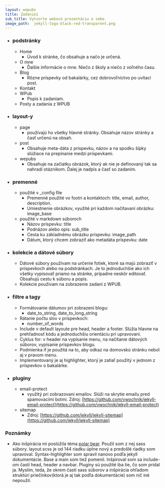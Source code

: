 ```yaml
---
layout: wepubs
title: Zadanie1
sub_title: Vytvorte webovú prezentáciu o sebe.
image_path:  jekyll-logo-black-red-transparent.png
---
```



* ### podstránky
	* Home
		* Úvod k stránke, čo obsahuje a načo je určená.
	* O mne
		* Ďalšie informácie o mne. Niečo z školy a niečo z voľného času.
	* Blog
		* Rôzne príspevky od bakalárky, cez dobrovoľníctvo po uvítací post.
	* Kontakt
	* WPub
		* Popis k zadaniam.
	* Posty a zadania z WPUB
* ### layout-y
	* page
		* používajú ho všetky hlavné stránky. Obsahuje názov stránky a časť určenú na obsah.
	* post
		* Obsahuje meta-dáta z príspevku, názov a na spodku šípky slúžiace na prepínanie medzi príspevkami. 
	* wepubs
		* Obsahuje na začiatku obrázok, ktorý ak nie je definovaný tak sa nahradí otáznikom. Ďalej je nadpis a časť so zadaním.
* ### premenné
	* použité v _config file 
		* Premenné použité vo footri a kontaktoch: title, email, author, description.
		* Umiestnenie obrázkov, využité pri každom načítavaní obrázku: image_base
	* použité v markdown súboroch
		* Názov príspevku: title
		* Podnázov alebo opis: sub_title
		* Cesta ku základnému obrázku príspevku: image_path
		* Dátum, ktorý chcem zobraziť ako metadáta príspevku: date
* ### kolekcie a dátové súbory
	* Dátové súbory používam na určenie fotiek, ktoré sa majú zobraziť v príspevkoch alebo na podstránkach. Je to jednoduchšie ako ich všetky vypisovať priamo na stránke, prípadne neskôr editovať. Obsahujú cestu k súboru a popis.
	* Kolekcie používam na zobrazenie zadaní z WPUB.
* ### filtre a tagy
	* Formátovanie dátumov pri zobrazení blogu: 
		* date_to_string, date_to_long_string
	* Rátanie počtu slov v príspevkoch:
		* number_of_words
	* Include v default layoute pre head, header a footer. Slúžia hlavne na prehľadnosť kódu a jednoduchšiu orientáciu pri upravovaní. 
	* Cyklus for: v header na vypísanie menu, na načítanie dátových súborov, vypísanie príspevkov blogu.
	* Podmienka if je použitá na to, aby odkaz na domovskú stránku nebol aj v pravom menu. 
	* Implementovaný je aj highlighter, ktorý je zatiaľ použitý v jednom z príspevkov o bakalárke. 
* ### pluginy
	* email-protect
		* využitý pri zobrazovaní emailov. Slúži na skrytie emailu pred spamovacími botmi. Zdroj: [https://github.com/vwochnik/jekyll-email-protect](https://github.com/vwochnik/jekyll-email-protect)
	* sitemap
		* Zdroj: [https://github.com/jekyll/jekyll-sitemap](https://github.com/jekyll/jekyll-sitemap)

### Poznámky

* Ako inšpirácia mi poslúžila téma [polar bear](http://jekyllthemes.org/themes/polar-bear-theme/). Použil som z nej sass súbory. layout.scss je od 144 riadku úplne nový a predošlé riadky som upravoval. Syntax-highlighter som spravil nanovo podľa jekyll dokumentácie. Base a main som tiež pomenil. Inšpiroval som sa include-om častí head, header a navbar. Pluginy sú použité iba tie, čo som pridal ja. Myslím, teda, že okrem časti sass súborov a inšpirácia ohľadom struktúri priečinkov(ktorá je aj tak podľa dokumentácie) som nič iné nepoužil. 
